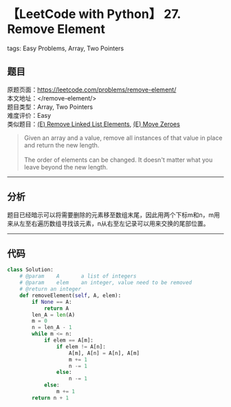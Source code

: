 # 【LeetCode with Python】 27. Remove Element
tags: Easy Problems, Array, Two Pointers

## 题目
原题页面：<https://leetcode.com/problems/remove-element/><br/>
本文地址：<<leetcode-with-python-domain>/remove-element/><br/>
题目类型：Array, Two Pointers<br/>
难度评价：Easy<br/>
类似题目：[(E) Remove Linked List Elements](/remove-linked-list-elements/), [(E) Move Zeroes](/move-zeroes/)<br/>

> Given an array and a value, remove all instances of that value in place and return the new length.<br/>
><br/>
> The order of elements can be changed. It doesn't matter what you leave beyond the new length.<br/>

<!-- more -->

---
## 分析
题目已经暗示可以将需要删除的元素移至数组末尾，因此用两个下标m和n，m用来从左至右遍历数组寻找该元素，n从右至左记录可以用来交换的尾部位置。<br/>

---
## 代码
``` python
class Solution:
    # @param    A       a list of integers
    # @param    elem    an integer, value need to be removed
    # @return an integer
    def removeElement(self, A, elem):
        if None == A:
            return A
        len_A = len(A)
        m = 0
        n = len_A - 1
        while m <= n:
            if elem == A[m]:
                if elem != A[n]:
                    A[m], A[n] = A[n], A[m]
                    m += 1
                    n -= 1
                else:
                    n -= 1
            else:
                m += 1
        return n + 1
```
